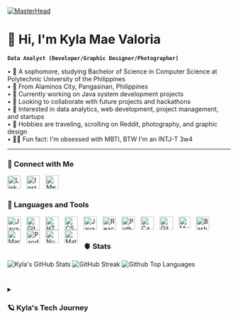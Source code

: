[![MasterHead](https://s3.ezgif.com/tmp/ezgif-3-f043cf06aa.gif)](https://rishavchanda.io)
# 💌 Hi, I'm Kyla Mae Valoria

**`Data Analyst (Developer/Graphic Designer/Photographer)`**

   • 🍓 A sophomore, studying Bachelor of Science in Computer Science at Polytechnic University of the Philippines </br>
   • 🧷 From Alaminos City, Pangasinan, Philippines </br>
   • 🎀 Currently working on Java system development projects </br>
   • 🦢 Looking to collaborate with future projects and hackathons </br>
   • 🧸 Interested in data analytics, web development, project management, and startups </br>
   • 🍄 Hobbies are traveling, scrolling on Reddit, photography, and graphic design </br>
   • 🧚‍♀️ Fun fact: I'm obsessed with MBTI, BTW I'm an INTJ-T 3w4 </br>

---

### 🌷 Connect with Me
<img align="left" alt="LinkedIn" width="30px" style="padding-right:10px;" src="https://cdn.jsdelivr.net/gh/devicons/devicon@latest/icons/linkedin/linkedin-original.svg"/>
<img align="left" alt="Instagram" width="30px" style="padding-right:10px;" src="https://www.svgrepo.com/show/452229/instagram-1.svg"/>
<img align="left" alt="Medium" width="30px" style="padding-right:10px;" src="https://www.underconsideration.com/brandnew/archives/medium_2017_monogram.png"/>
</br>

#

### 🏹 Languages and Tools

<img align="left" alt="Java" width="30px" style="padding-right:10px;" src="https://cdn.jsdelivr.net/gh/devicons/devicon/icons/java/java-original.svg"/> 
<img align="left" alt="Git" width="30px" style="padding-right:10px;" src="https://cdn.jsdelivr.net/gh/devicons/devicon/icons/git/git-original.svg" />
<img align="left" alt="HTML" width="30px" style="padding-right:10px;" src="https://cdn.jsdelivr.net/gh/devicons/devicon/icons/html5/html5-plain.svg" />
<img align="left" alt="CSS" width="30px" style="padding-right:10px;" src="https://cdn.jsdelivr.net/gh/devicons/devicon/icons/css3/css3-plain.svg" />
<img align="left" alt="JavaScript" width="30px" style="padding-right:10px;" src="https://cdn.jsdelivr.net/gh/devicons/devicon/icons/javascript/javascript-plain.svg" />
<img align="left" alt="React" width="30px" style="padding-right:10px;" src="https://cdn.jsdelivr.net/gh/devicons/devicon/icons/react/react-original.svg" />  
<img align="left" alt="Python" width="30px" style="padding-right:10px;" src="https://cdn.jsdelivr.net/gh/devicons/devicon/icons/python/python-plain.svg" /> 
<img align="left" alt="C++" width="30px" style="padding-right:10px;" src="https://cdn.jsdelivr.net/gh/devicons/devicon/icons/cplusplus/cplusplus-line.svg" /> 
<img align="left" alt="GitHub" width="30px" style="padding-right:10px;" src="https://cdn.jsdelivr.net/gh/devicons/devicon/icons/github/github-original.svg" />  
<img align="left" alt="MySQL" width="26px" src="https://cdn.jsdelivr.net/gh/devicons/devicon/icons/mysql/mysql-original.svg" style="padding-right:10px;" /> 
<img align="left" alt="Bash" width="30px" style="padding-right:10px;" src="https://cdn.jsdelivr.net/gh/devicons/devicon/icons/bash/bash-original.svg" /> 
<img align="left" alt="MariaDB" width="30px" style="padding-right:10px;" src="https://cdn.jsdelivr.net/gh/devicons/devicon@latest/icons/mariadb/mariadb-original-wordmark.svg" /> 
<img align="left" alt="Pandas" width="30px" style="padding-right:10px;" src="https://cdn.jsdelivr.net/gh/devicons/devicon@latest/icons/pandas/pandas-original.svg" /> 
<img align="left" alt="Numpy" width="30px" style="padding-right:10px;" src="https://cdn.jsdelivr.net/gh/devicons/devicon@latest/icons/numpy/numpy-original.svg" />
<img align="left" alt="Matplotlib" width="30px" style="padding-right:10px;" src="https://cdn.jsdelivr.net/gh/devicons/devicon@latest/icons/matplotlib/matplotlib-plain.svg" /> 

<br/>

#

### 🫀 Stats

![Kyla's GitHub Stats](https://github-readme-stats.vercel.app/api?username=kylavaloria&show_icons=true&theme=omni)
![GitHub Streak](https://github-readme-streak-stats.herokuapp.com/?user=kylavaloria&&theme=omni)
![Github Top Languages](https://github-readme-stats.vercel.app/api/top-langs?username=kylavaloria&show_icons=true&locale=en&layout=compact&theme=omni)

#

<details>
 <summary><h3>🪐 Kyla's Tech Journey</h3></summary>
<img align="right" alt="Train" width="30px" style="padding-right:10px;" src="<img align="left" alt="LinkedIn" width="30px" style="padding-right:10px;" src="https://cdn.jsdelivr.net/gh/devicons/devicon@latest/icons/linkedin/linkedin-original.svg"/>"/>
      I aspire to be a data analyst as I solve real-world problems with the power of data. Finding outliers, spotting trends, and concluding patterns unleash the  innovator in me. My analytics experience comes from our school organization, <b>Google Developer Students Club - PUP</b>, where I lead a team in a machine learning project, and make dashboards for engagements. I am also passionate about studying analytics, attending professional training by DataSense Analytics, and creating dashboards out of it. </br></br>
      Furthermore, I have been awarded certification from <b>Project SPARTA PH</b> in partnership with the <b>Department of Science and Technology and Analytics Association of the Philippines</b> under the Data Analyst Pathway. On this journey, I was able to leverage my analytics skills through capstones, research papers, and dashboards.
      Moreover, I gained practical experience as a tech intern at <b>Aqwire</b> on backend development. I was also able to work with <b>PUP The Programmers' Guild</b> as a graphic designer. Lastly, as a hobby, I volunteer as a photographer in tech events.
